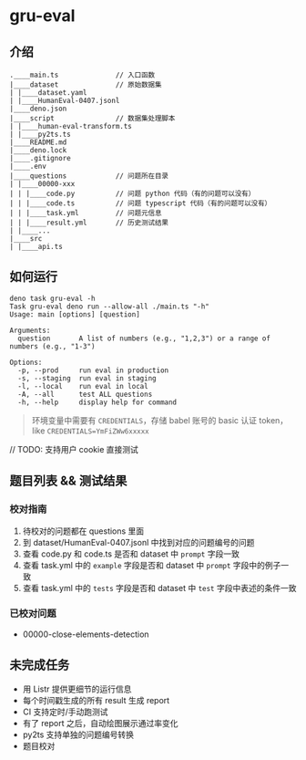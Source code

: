 # gru-eval

## 介绍
```shell
.____main.ts              // 入口函数
|____dataset              // 原始数据集
| |____dataset.yaml
| |____HumanEval-0407.jsonl
|____deno.json
|____script               // 数据集处理脚本
| |____human-eval-transform.ts
| |____py2ts.ts
|____README.md
|____deno.lock
|____.gitignore
|____.env
|____questions            // 问题所在目录
| |____00000-xxx
| | |____code.py          // 问题 python 代码（有的问题可以没有）
| | |____code.ts          // 问题 typescript 代码（有的问题可以没有）
| | |____task.yml         // 问题元信息
| | |____result.yml       // 历史测试结果
| |____...
|____src
| |____api.ts
```
## 如何运行
```shell
deno task gru-eval -h  
Task gru-eval deno run --allow-all ./main.ts "-h"
Usage: main [options] [question]

Arguments:
  question       A list of numbers (e.g., "1,2,3") or a range of numbers (e.g., "1-3")

Options:
  -p, --prod     run eval in production
  -s, --staging  run eval in staging
  -l, --local    run eval in local
  -A, --all      test ALL questions
  -h, --help     display help for command
```


> 环境变量中需要有 `CREDENTIALS`，存储 babel 账号的 basic 认证 token，like `CREDENTIALS=YmFiZWw6xxxxx`

// TODO: 支持用户 cookie 直接测试


## 题目列表 && 测试结果
### 校对指南
1. 待校对的问题都在 questions 里面
2. 到 dataset/HumanEval-0407.jsonl 中找到对应的问题编号的问题
3. 查看 code.py 和 code.ts 是否和 dataset 中 `prompt` 字段一致
4. 查看 task.yml 中的 `example` 字段是否和 dataset 中 `prompt` 字段中的例子一致
5. 查看 task.yml 中的 `tests` 字段是否和 dataset 中 `test` 字段中表述的条件一致

### 已校对问题
- 00000-close-elements-detection

## 未完成任务
- 用 Listr 提供更细节的运行信息
- 每个时间戳生成的所有 result 生成 report
- CI 支持定时/手动跑测试
- 有了 report 之后，自动绘图展示通过率变化
- py2ts 支持单独的问题编号转换
- 题目校对